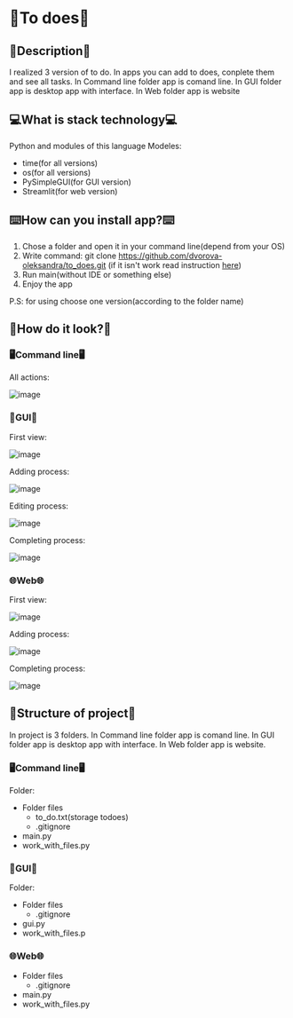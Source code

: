 # 📆To does📆

## 📰Description📰
I realized 3 version of to do. In apps you can add to does, conplete them and see all tasks. In Command line folder app is comand line. In GUI folder app is desktop app with interface. In Web folder app is website

## 💻What is stack technology💻
Python and modules of this language
Modeles: 
* time(for all versions)
* os(for all versions)
* PySimpleGUI(for GUI version)
* Streamlit(for web version)

## ⌨️How can you install app?⌨️
1. Chose a folder and open it in your command line(depend from your OS)
2. Write command: git clone https://github.com/dvorova-oleksandra/to_does.git (if it isn't work read instruction [here](https://docs.github.com/en/repositories/creating-and-managing-repositories/cloning-a-repository))
3. Run main(without IDE or something else)
4. Enjoy the app

P.S: for using choose one version(according to the folder name)

## 🎀How do it look?🎀
### 🖥Command line🖥

All actions:

![image](https://user-images.githubusercontent.com/63312656/216998793-d47b9f4a-a423-4068-88ac-0d29977447fa.png)

### 📱GUI📱

First view: 

![image](https://user-images.githubusercontent.com/63312656/216999582-924c3d99-e415-44d8-8b26-d462e5a9b3a6.png)


Adding process:

![image](https://user-images.githubusercontent.com/63312656/217000098-ef6dbd30-77b3-4395-8cb4-657ab2e28a88.png)


Editing process:

![image](https://user-images.githubusercontent.com/63312656/217000936-98b4c220-38be-4313-b81d-c1d75c7b14bd.png)


Completing process:

![image](https://user-images.githubusercontent.com/63312656/217001113-0e00ed54-e77b-4ca6-ac50-14ec4c16853e.png)

### 🌐Web🌐

First view:

![image](https://user-images.githubusercontent.com/63312656/217002741-ac39a05e-14a8-44a6-971e-623d13112d5f.png)


Adding process:

![image](https://user-images.githubusercontent.com/63312656/217002864-2435b007-109e-4402-99ec-64d5bdd42372.png)


Completing process:

![image](https://user-images.githubusercontent.com/63312656/217003104-c0c8d966-f2fb-470a-a7e3-4693a9ebe452.png)


## 📄Structure of project📄
In project is 3 folders.  In Command line folder app is comand line. In GUI folder app is desktop app with interface. In Web folder app is website. 

### 🖥Command line🖥
Folder:
* Folder files
    * to_do.txt(storage todoes)
    * .gitignore
* main.py 
* work_with_files.py

### 📱GUI📱
Folder:
* Folder files
    * .gitignore
* gui.py
* work_with_files.p

### 🌐Web🌐
* Folder files
    * .gitignore
* main.py 
* work_with_files.py

